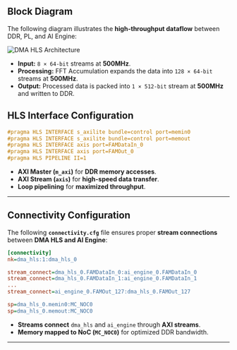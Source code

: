 ## **Block Diagram**
The following diagram illustrates the **high-throughput dataflow** between DDR, PL, and AI Engine:

![DMA HLS Architecture](dma_hls.png)

- **Input:** `8 × 64-bit` streams at **500MHz**.
- **Processing:** FFT Accumulation expands the data into `128 × 64-bit` streams at **500MHz**.
- **Output:** Processed data is packed into `1 × 512-bit` stream at **500MHz** and written to DDR.



## **HLS Interface Configuration**
```cpp
#pragma HLS INTERFACE s_axilite bundle=control port=memin0
#pragma HLS INTERFACE s_axilite bundle=control port=memout
#pragma HLS INTERFACE axis port=FAMDataIn_0
#pragma HLS INTERFACE axis port=FAMOut_0
#pragma HLS PIPELINE II=1
```
- **AXI Master (`m_axi`)** for **DDR memory accesses**.
- **AXI Stream (`axis`)** for **high-speed data transfer**.
- **Loop pipelining** for **maximized throughput**.

---

## **Connectivity Configuration**
The following **`connectivity.cfg`** file ensures proper **stream connections** between **DMA HLS and AI Engine**:

```ini
[connectivity]
nk=dma_hls:1:dma_hls_0

stream_connect=dma_hls_0.FAMDataIn_0:ai_engine_0.FAMDataIn_0
stream_connect=dma_hls_0.FAMDataIn_1:ai_engine_0.FAMDataIn_1
...
stream_connect=ai_engine_0.FAMOut_127:dma_hls_0.FAMOut_127

sp=dma_hls_0.memin0:MC_NOC0
sp=dma_hls_0.memout:MC_NOC0
```
- **Streams connect** `dma_hls` and `ai_engine` through **AXI streams**.
- **Memory mapped to NoC (`MC_NOC0`)** for optimized DDR bandwidth.

---